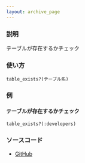```yaml
---
layout: archive_page
---
```

### 説明
テーブルが存在するかチェック

### 使い方
    table_exists?(テーブル名)

### 例
#### テーブルが存在するかチェック
    table_exists?(:developers)

### ソースコード
* [GitHub](https://github.com/rails/rails/blob/ac30e389ecfa0e26e3d44c1eda8488ddf63b3ecc/activerecord/lib/active_record/connection_adapters/abstract/schema_statements.rb#L60)